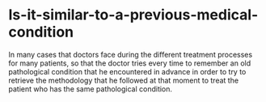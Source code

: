 # Is-it-similar-to-a-previous-medical-condition
In many cases that doctors face during the different treatment processes for many patients, so that the doctor tries every time to remember an old pathological condition that he encountered in advance in order to try to retrieve the methodology that he followed at that moment to treat the patient who has the same pathological condition.

